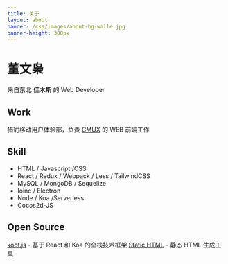 ```yaml
---
title: 关于
layout: about
banner: /css/images/about-bg-walle.jpg
banner-height: 300px
---
```


# 董文枭

来自东北 **佳木斯** 的 Web Developer

## Work

猎豹移动用户体验部，负责 [CMUX](https://cmux.cmcm.com/) 的 WEB 前端工作

## Skill

- HTML / Javascript /CSS
- React / Redux / Webpack / Less / TailwindCSS
- MySQL / MongoDB / Sequelize
- Ioinc / Electron
- Node / Koa /Serverless
- Cocos2d-JS

## Open Source

[koot.js](https://koot.js.org) - 基于 React 和 Koa 的全栈技术框架
[Static HTML](https://github.com/dongwenxiao/static-html) - 静态 HTML 生成工具
